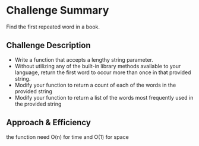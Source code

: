 # Challenge Summary
Find the first repeated word in a book.

## Challenge Description
- Write a function that accepts a lengthy string parameter.
- Without utilizing any of the built-in library methods available to your language, return the first word to occur more than once in that provided string.
- Modify your function to return a count of each of the words in the provided string
- Modify your function to return a list of the words most frequently used in the provided string
## Approach & Efficiency
the function need O(n) for time and O(1) for space
